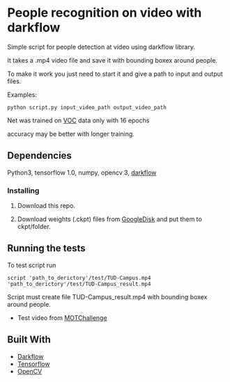 # People recognition on video with darkflow

Simple script for people detection at video using darkflow library.

It takes a .mp4 video file and save it with bounding boxex around people.

To make it work you just need to start it and give a path to input and output files.

Examples:

```
python script.py input_video_path output_video_path
```
Net was trained on [VOC](http://host.robots.ox.ac.uk/pascal/VOC/voc2007/) data only with 16 epochs

accuracy may be better with longer training.


## Dependencies

Python3, tensorflow 1.0, numpy, opencv 3, [darkflow](https://github.com/thtrieu/darkflow)


### Installing

1. Download this repo.

2. Download weights (.ckpt) files from [GoogleDisk](https://drive.google.com/drive/folders/0B9fBTgfmCIjeM0lxQlBXNlBiOGc) and put them to ckpt/folder.


## Running the tests

To test script run

```
script 'path_to_derictory'/test/TUD-Campus.mp4 'path_to_derictory'/test/TUD-Campus_result.mp4
```
Script must create file TUD-Campus_result.mp4 with bounding boxex around people.
* Test video from [MOTChallenge](https://motchallenge.net/vis/TUD-Campus)

## Built With
* [Darkflow](https://github.com/thtrieu/darkflow)
* [Tensorflow](http://www.dropwizard.io/1.0.2/docs/)
* [OpenCV](http://opencv.org/)

